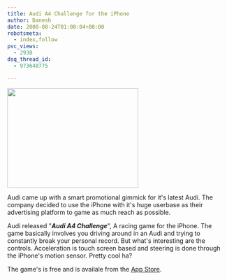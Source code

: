 ```yaml
---
title: Audi A4 Challenge for the iPhone
author: Danesh
date: 2008-08-24T01:00:04+00:00
robotsmeta:
  - index,follow
pvc_views:
  - 2938
dsq_thread_id:
  - 973640775

---
```

<img loading="lazy" class="alignnone" src="http://farm4.static.flickr.com/3038/2790408676_6726447de9_o.jpg" alt="" width="300" height="227" />

Audi came up with a smart promotional gimmick for it's latest Audi. The company decided to use the iPhone with it's huge userbase as their advertising platform to game as much reach as possible.

Audi released "_**Audi A4 Challenge**_", A racing game for the iPhone. The game basically involves you driving around in an Audi and trying to constantly break your personal record. But what's interesting are the controls. Acceleration is touch screen based and steering is done through the iPhone's motion sensor. Pretty cool ha?

The game's is free and is availale from the [App Store][1].

 [1]: http://phobos.apple.com/WebObjects/MZStore.woa/wa/viewSoftware?id=288419967&mt=8